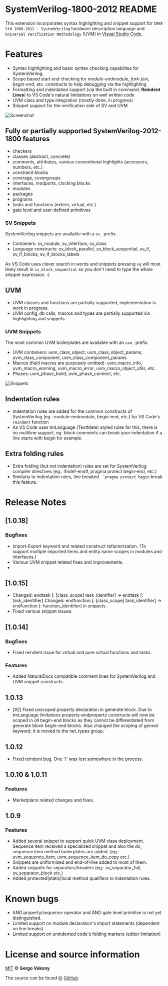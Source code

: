 # SystemVerilog-1800-2012 README

This extension incorporates syntax highlighting and snippet support for `IEEE Std 1800-2012 - SystemVerilog` hardware description language and `Universal Verification Methodology` (UVM) in [Visual Studio Code](https://code.visualstudio.com/).

# Features
* Syntax highlighting and basic syntax checking capabilites for SystemVerilog.
* Scope based start end checking for *module-endmodule*, *fork-join*, *begin-end*, etc. constructs to help debugging via the highlighting
* Formatting and indentation support (via the built in command: **Reindent Lines**) to VS Code's natural limitations on *well written code*
* UVM class and type integration (mostly done, in progress)
* Snippet support for the verification side of SV and UVM

![Screenshot](https://github.com/gvekony/sv-1800-2012/raw/master/images/sv_screenshot_vs_code_dark.png)

## Fully or partially supported SystemVerilog-2012-1800 features
* checkers
* classes (abstract, concrete)
* comments, attributes, various conventional highlights (accessors, numbers, etc.)
* constraint blocks
* coverage, covergroups
* interfaces, modports, clocking blocks
* modules
* packages
* programs
* tasks and functions (extern, virtual, etc.)
* gate level and user-defined primitives

### SV Snippets
SystemVerilog snippets are available with a `sv_` prefix.

* Containers: sv_module, sv_interface, sv_class
* Language constructs: sv_block_parallel, sv_block_sequential, sv_if, sv_if_blocks, sv_if_blocks_labels

As VS Code uses clever search in words and snippets pressing `sq` will most likely result in `sv_block_sequential` so you don't need to type the whole snippet expression. :)

## UVM
* UVM classes and functions are partially supported, implementation is work in progress.
* UVM config_db calls, macros and types are partially supported via highlighting and snippets.

### UVM Snippets
The most common UVM boilerplates are available with an `uvm_` prefix.

* UVM containers: uvm_class_object, uvm_class_object_params, uvm_class_component, uvm_class_component_params
* Macros (field macros are purposely omitted): uvm_macro_info, uvm_macro_warning, uvm_macro_error, uvm_macro_object_utils, etc.
* Phases: uvm_phase_build, uvm_phase_connect, etc.

![Snippets](https://github.com/gvekony/sv-1800-2012/raw/master/images/vs_code_snippets.gif)

## Indentation rules
* Indentation rules are added for the common constructs of SystemVerilog (eg.: module-endmodule, begin-end, etc.) for VS Code's `reindent` function
* As VS Code uses tmLanguage (TextMate) styled rules for this, there is no multiline support, eg. block comments can break your indentation if a line starts with begin for example.

## Extra folding rules
* Extra folding (but not indentation) rules are set for SystemVerilog compiler directives (eg.: ifndef-endif, pragma protect begin-end, etc.)
* Similarly to indentation rules, line breaked `` `pragma protect begin`` break this feature.

# Release Notes
## [1.0.18]
### Bugfixes
* Import-Export keyword and related construct refactorization. (To support multiple imported items and entity name scopes in modules and interfaces.)
* Various UVM snippet related fixes and improvements.
*
## [1.0.15]
* Changed: endtask [: [class_scope] task_identifier] -> endtask [: task_identifier] Changed: endfunction  [: [class_scope] task_identifier] -> endfunction [: function_identifier] in snippets.
* Fixed various snippet issues.

## [1.0.14]
### Bugfixes
* Fixed reindent issue for virtual and pure virtual functions and tasks.

### Features
* Added NaturalDocs compatible comment lines for SystemVerilog and UVM snippet constructs.

## 1.0.13
* [#2] Fixed unscoped property declaration in generate block. Due to tmLanguage limitations property-endproperty constructs will now be scoped in _all_ begin-end blocks as they cannot be differentiated from generate block begin-end blocks. Also changed the scoping of *genvar* keyword; it is moved to the net_types group.

## 1.0.12
* Fixed reindent bug. One ')' was lost somewhere in the process.

## 1.0.10 & 1.0.11
### Features
* Marketplace related changes and fixes.

## 1.0.9
### Features
* Added several snippet to support quick UVM class deployment. Sequence item received a specialized snippet and also the do_ sequence item method boilerplates are added. (eg.: uvm_sequence_item, uvm_sequence_item_do_copy etc.)
* Snippets are uniformized and end-of-line added to most of them.
* Added snippets for separators/headers (eg.: sv_separator_full, sv_separator_block etc.)
* Added protected|static|local method qualifiers to indentation rules.

# Known bugs
* AND property/sequence operator and AND gate level primitive is not yet distinguished.
* Limited support on module declaration's import statements (dependent on line breaks)
* Limited support on unindented code's folding markers (editor limitation)


# License and source information

[MIT](https://github.com/gvekony/sv-1800-2012/blob/master/LICENSE.md) &copy; **Gergo Vekony**

The source can be found @ [GitHub](https://github.com/gvekony/sv-1800-2012)

